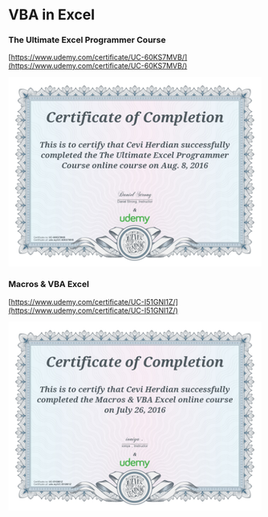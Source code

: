 # VBA in Excel

### The Ultimate Excel Programmer Course

[https://www.udemy.com/certificate/UC-60KS7MVB/](https://www.udemy.com/certificate/UC-60KS7MVB/)

![](.gitbook/assets/uc-60ks7mvb.jpg)

### Macros & VBA Excel

[https://www.udemy.com/certificate/UC-I51GNI1Z/](https://www.udemy.com/certificate/UC-I51GNI1Z/)

![](.gitbook/assets/uc-i51gni1z.jpg)

